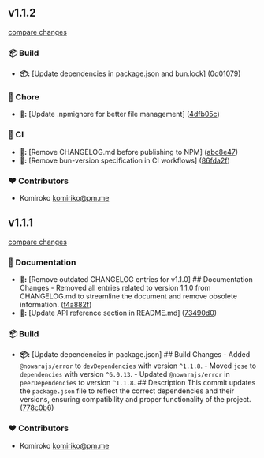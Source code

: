 
## v1.1.2

[compare changes](https://github.com/NowaraJS/jwt/compare/v1.1.1...v1.1.2)

### 📦 Build

- **📦:** [Update dependencies in package.json and bun.lock] ([0d01079](https://github.com/NowaraJS/jwt/commit/0d01079))

### 🦉 Chore

- **🦉:** [Update .npmignore for better file management] ([4dfb05c](https://github.com/NowaraJS/jwt/commit/4dfb05c))

### 🤖 CI

- **🤖:** [Remove CHANGELOG.md before publishing to NPM] ([abc8e47](https://github.com/NowaraJS/jwt/commit/abc8e47))
- **🤖:** [Remove bun-version specification in CI workflows] ([86fda2f](https://github.com/NowaraJS/jwt/commit/86fda2f))

### ❤️ Contributors

- Komiroko <komiriko@pm.me>

## v1.1.1

[compare changes](https://github.com/NowaraJS/jwt/compare/v1.1.0...v1.1.1)

### 📖 Documentation

- **📖:** [Remove outdated CHANGELOG entries for v1.1.0] ## Documentation Changes - Removed all entries related to version 1.1.0 from CHANGELOG.md to streamline the document and remove obsolete information. ([f4a882f](https://github.com/NowaraJS/jwt/commit/f4a882f))
- **📖:** [Update API reference section in README.md] ([73490d0](https://github.com/NowaraJS/jwt/commit/73490d0))

### 📦 Build

- **📦:** [Update dependencies in package.json] ## Build Changes - Added `@nowarajs/error` to `devDependencies` with version `^1.1.8`. - Moved `jose` to `dependencies` with version `^6.0.13`. - Updated `@nowarajs/error` in `peerDependencies` to version `^1.1.8`. ## Description This commit updates the `package.json` file to reflect the correct dependencies and their versions, ensuring compatibility and proper functionality of the project. ([778c0b6](https://github.com/NowaraJS/jwt/commit/778c0b6))

### ❤️ Contributors

- Komiroko <komiriko@pm.me>

